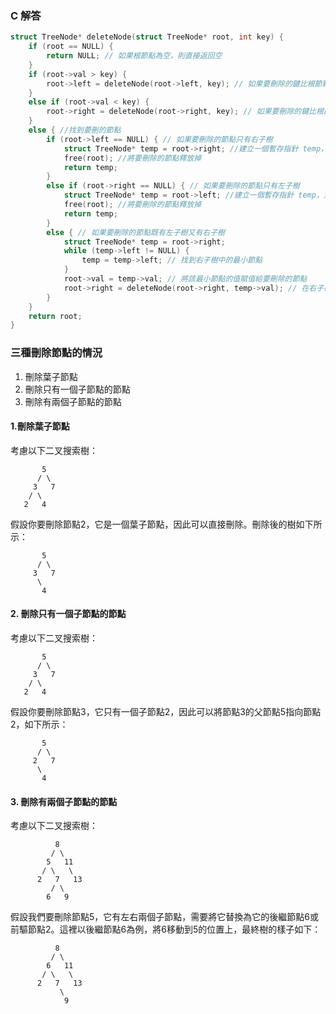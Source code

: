 ### C 解答
```c
struct TreeNode* deleteNode(struct TreeNode* root, int key) {
    if (root == NULL) {
        return NULL; // 如果根節點為空，則直接返回空
    }
    if (root->val > key) {
        root->left = deleteNode(root->left, key); // 如果要刪除的鍵比根節點小，則在左子樹中刪除
    }
    else if (root->val < key) {
        root->right = deleteNode(root->right, key); // 如果要刪除的鍵比根節點大，則在右子樹中刪除
    }
    else { //找到要刪的節點
        if (root->left == NULL) { // 如果要刪除的節點只有右子樹
            struct TreeNode* temp = root->right; //建立一個暫存指針 temp，並將其指向要刪除節點的右子節點
            free(root); //將要刪除的節點釋放掉
            return temp;
        }
        else if (root->right == NULL) { // 如果要刪除的節點只有左子樹
            struct TreeNode* temp = root->left; //建立一個暫存指針 temp，並將其指向要刪除節點的左子節點
            free(root); //將要刪除的節點釋放掉
            return temp;
        }
        else { // 如果要刪除的節點既有左子樹又有右子樹
            struct TreeNode* temp = root->right;
            while (temp->left != NULL) {
                temp = temp->left; // 找到右子樹中的最小節點
            }
            root->val = temp->val; // 將該最小節點的值賦值給要刪除的節點
            root->right = deleteNode(root->right, temp->val); // 在右子樹中刪除該最小節點
        }
    }
    return root;
}
```
### 三種刪除節點的情況
1. 刪除葉子節點
2. 刪除只有一個子節點的節點
3. 刪除有兩個子節點的節點

#### 1.刪除葉子節點
考慮以下二叉搜索樹：
```
       5
      / \
     3   7
    / \
   2   4
```
假設你要刪除節點2，它是一個葉子節點，因此可以直接刪除。刪除後的樹如下所示：

```
       5
      / \
     3   7
      \
       4
```
#### 2. 刪除只有一個子節點的節點
考慮以下二叉搜索樹：
```
       5
      / \
     3   7
    / \
   2   4
```
假設你要刪除節點3，它只有一個子節點2，因此可以將節點3的父節點5指向節點2，如下所示：
```
       5
      / \
     2   7
      \
       4
```
#### 3. 刪除有兩個子節點的節點
考慮以下二叉搜索樹：
```
          8
         / \
        5   11
       / \   \
      2   7   13
         / \
        6   9
```
假設我們要刪除節點5，它有左右兩個子節點，需要將它替換為它的後繼節點6或前驅節點2。這裡以後繼節點6為例，將6移動到5的位置上，最終樹的樣子如下：
```
          8
         / \
        6   11
       / \   \
      2   7   13
           \
            9
```                                                                                       









